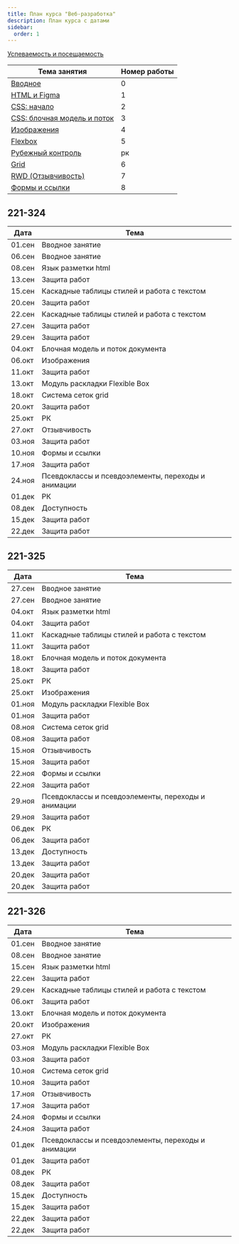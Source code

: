 ```yaml
---
title: План курса "Веб-разработка"
description: План курса с датами
sidebar:
  order: 1
---
```


[Успеваемость и посещаемость](https://drive.google.com/drive/folders/1X9cXEVZBchH0bVzzt8MhHaYC12A17wcC?usp=sharing)

| Тема занятия                                              | Номер работы |
| --------------------------------------------------------- | ------------ |
| [Вводное](/2023/веб-разработка/intro/)                    | 0            |
| [HTML и Figma](/2023/веб-разработка/lab1/)                | 1            |
| [CSS: начало](/2023/веб-разработка/lab2/)                 | 2            |
| [CSS: блочная модель и поток](/2023/веб-разработка/lab3/) | 3            |
| [Изображения](/2023/веб-разработка/lab4/)                 | 4            |
| [Flexbox](/2023/веб-разработка/lab5/)                     | 5            |
| [Рубежный контроль](/2023/веб-разработка/rk-html/)        | рк           |
| [Grid](/2023/веб-разработка/lab6/)                        | 6            |
| [RWD (Отзывчивость)](/2023/веб-разработка/lab7/)          | 7            |
| [Формы и ссылки](/2023/веб-разработка/lab8/)              | 8            |

## 221-324

| Дата   | Тема                                               |
| ------ | -------------------------------------------------- |
| 01.сен | Вводное занятие                                    |
| 06.сен | Вводное занятие                                    |
| 08.сен | Язык разметки html                                 |
| 13.сен | Защита работ                                       |
| 15.сен | Каскадные таблицы стилей и работа с текстом        |
| 20.сен | Защита работ                                       |
| 22.сен | Каскадные таблицы стилей и работа с текстом        |
| 27.сен | Защита работ                                       |
| 29.сен | Защита работ                                       |
| 04.окт | Блочная модель и поток документа                   |
| 06.окт | Изображения                                        |
| 11.окт | Защита работ                                       |
| 13.окт | Модуль раскладки Flexible Box                      |
| 18.окт | Система сеток grid                                 |
| 20.окт | Защита работ                                       |
| 25.окт | РК                                                 |
| 27.окт | Отзывчивость                                       |
| 03.ноя | Защита работ                                       |
| 10.ноя | Формы и ссылки                                     |
| 17.ноя | Защита работ                                       |
| 24.ноя | Псевдоклассы и псевдоэлементы, переходы и анимации |
| 01.дек | РК                                                 |
| 08.дек | Доступность                                        |
| 15.дек | Защита работ                                       |
| 22.дек | Защита работ                                       |

## 221-325

| Дата   | Тема                                               |
| ------ | -------------------------------------------------- |
| 27.сен | Вводное занятие                                    |
| 27.сен | Вводное занятие                                    |
| 04.окт | Язык разметки html                                 |
| 04.окт | Защита работ                                       |
| 11.окт | Каскадные таблицы стилей и работа с текстом        |
| 11.окт | Защита работ                                       |
| 18.окт | Блочная модель и поток документа                   |
| 18.окт | Защита работ                                       |
| 25.окт | РК                                                 |
| 25.окт | Изображения                                        |
| 01.ноя | Модуль раскладки Flexible Box                      |
| 01.ноя | Защита работ                                       |
| 08.ноя | Система сеток grid                                 |
| 08.ноя | Защита работ                                       |
| 15.ноя | Отзывчивость                                       |
| 15.ноя | Защита работ                                       |
| 22.ноя | Формы и ссылки                                     |
| 22.ноя | Защита работ                                       |
| 29.ноя | Псевдоклассы и псевдоэлементы, переходы и анимации |
| 29.ноя | Защита работ                                       |
| 06.дек | РК                                                 |
| 06.дек | Защита работ                                       |
| 13.дек | Доступность                                        |
| 13.дек | Защита работ                                       |
| 20.дек | Защита работ                                       |
| 20.дек | Защита работ                                       |

## 221-326

| Дата   | Тема                                               |
| ------ | -------------------------------------------------- |
| 01.сен | Вводное занятие                                    |
| 08.сен | Вводное занятие                                    |
| 15.сен | Язык разметки html                                 |
| 22.сен | Защита работ                                       |
| 29.сен | Каскадные таблицы стилей и работа с текстом        |
| 06.окт | Защита работ                                       |
| 13.окт | Блочная модель и поток документа                   |
| 20.окт | Изображения                                        |
| 27.окт | РК                                                 |
| 03.ноя | Модуль раскладки Flexible Box                      |
| 03.ноя | Защита работ                                       |
| 10.ноя | Система сеток grid                                 |
| 10.ноя | Защита работ                                       |
| 17.ноя | Отзывчивость                                       |
| 17.ноя | Защита работ                                       |
| 24.ноя | Формы и ссылки                                     |
| 24.ноя | Защита работ                                       |
| 01.дек | Псевдоклассы и псевдоэлементы, переходы и анимации |
| 01.дек | Защита работ                                       |
| 08.дек | РК                                                 |
| 08.дек | Защита работ                                       |
| 15.дек | Доступность                                        |
| 15.дек | Защита работ                                       |
| 22.дек | Защита работ                                       |
| 22.дек | Защита работ                                       |
